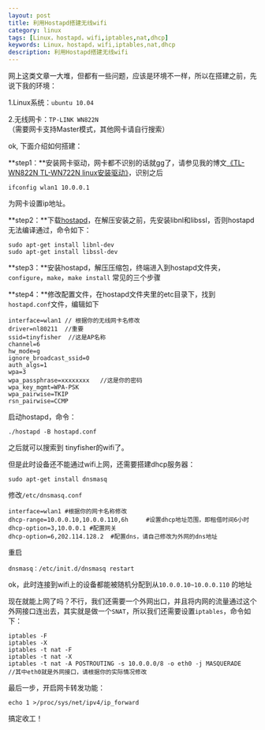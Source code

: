 ```yaml
---
layout: post
title: 利用Hostapd搭建无线wifi
category: linux
tags: [Linux，hostapd，wifi,iptables,nat,dhcp]
keywords: Linux，hostapd，wifi,iptables,nat,dhcp
description: 利用Hostapd搭建无线wifi
---
```


网上这类文章一大堆，但都有一些问题，应该是环境不一样，所以在搭建之前，先说下我的环境：  

1.Linux系统：`ubuntu 10.04`  

2.无线网卡：`TP-LINK WN822N`（需要网卡支持Master模式，其他网卡请自行搜索）  


ok, 下面介绍如何搭建：  

**step1：**安装网卡驱动，网卡都不识别的话就gg了，请参见我的博文[《TL-WN822N TL-WN722N linux安装驱动》](http://tinyfisher.github.io/linux/2013/03/05/tplink/)，识别之后  
  
	ifconfig wlan1 10.0.0.1  
  
为网卡设置ip地址。  

**step2：**下载[hostapd](http://hostap.epitest.fi/releases/hostapd-1.1.tar.gz)，在解压安装之前，先安装libnl和libssl，否则hostapd无法编译通过，命令如下：  

	sudo apt-get install libnl-dev
	sudo apt-get install libssl-dev  

**step3：**安装hostapd，解压压缩包，终端进入到hostapd文件夹，`configure`，`make`，`make install` 常见的三个步骤  

**step4：**修改配置文件，在hostapd文件夹里的etc目录下，找到`hostapd.conf`文件，编辑如下  

	interface=wlan1 // 根据你的无线网卡名修改
	driver=nl80211  //重要
	ssid=tinyfisher  //这是AP名称
	channel=6
	hw_mode=g
	ignore_broadcast_ssid=0
	auth_algs=1
	wpa=3
	wpa_passphrase=xxxxxxxx   //这是你的密码
	wpa_key_mgmt=WPA-PSK
	wpa_pairwise=TKIP
	rsn_pairwise=CCMP  

启动hostapd，命令：  

	./hostapd -B hostapd.conf  
         
之后就可以搜索到 tinyfisher的wifi了。  


但是此时设备还不能通过wifi上网，还需要搭建dhcp服务器：  

	sudo apt-get install dnsmasq  

修改`/etc/dnsmasq.conf`   
 
	interface=wlan1 #根据你的网卡名称修改
	dhcp-range=10.0.0.10,10.0.0.110,6h     #设置dhcp地址范围，即租借时间6小时
	dhcp-option=3,10.0.0.1 #配置网关
	dhcp-option=6,202.114.128.2  #配置dns，请自己修改为外网的dns地址  

重启  
  
	dnsmasq：/etc/init.d/dnsmasq restart  


ok，此时连接到wifi上的设备都能被随机分配到从`10.0.0.10~10.0.0.110` 的地址  


现在就能上网了吗？不行，我们还需要一个外网出口，并且将内网的流量通过这个外网接口连出去，其实就是做一个`SNAT`，所以我们还需要设置`iptables`，命令如下：  

	iptables -F
	iptables -X
	iptables -t nat -F
	iptables -t nat -X
	iptables -t nat -A POSTROUTING -s 10.0.0.0/8 -o eth0 -j MASQUERADE    //其中eth0就是外网接口，请根据你的实际情况修改  

最后一步，开启网卡转发功能： 
 
	echo 1 >/proc/sys/net/ipv4/ip_forward  
 
搞定收工！